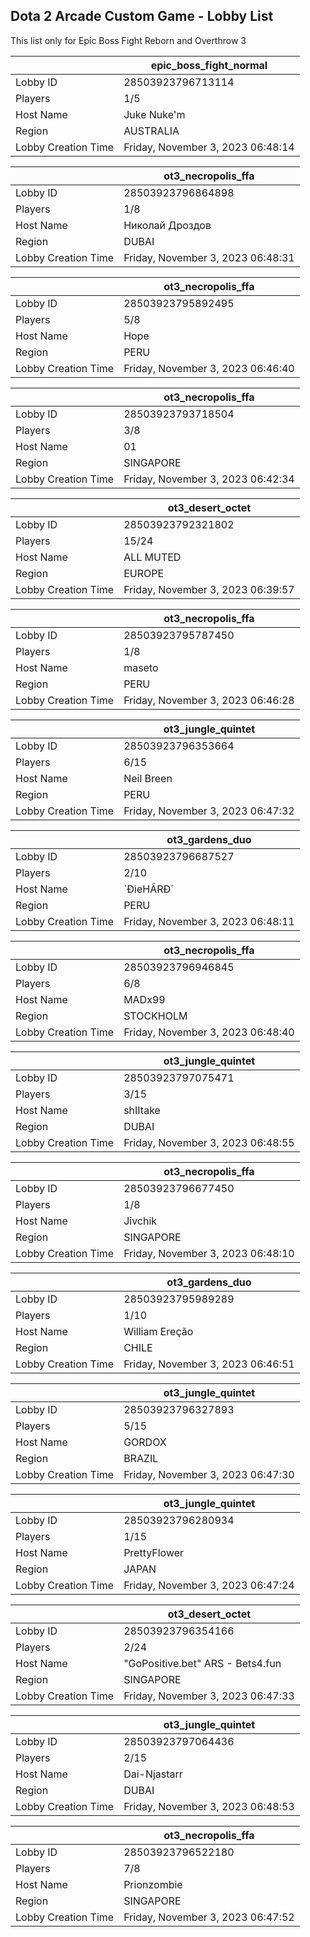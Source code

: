 ## Dota 2 Arcade Custom Game - Lobby List

This list only for Epic Boss Fight Reborn and Overthrow 3

|  | epic_boss_fight_normal |
| ------ | ------ |
| Lobby ID | 28503923796713114 |
| Players | 1/5 |
| Host Name | Juke Nuke'm |
| Region | AUSTRALIA |
| Lobby Creation Time | Friday, November 3, 2023 06:48:14 |


|  | ot3_necropolis_ffa |
| ------ | ------ |
| Lobby ID | 28503923796864898 |
| Players | 1/8 |
| Host Name | Николай Дроздов |
| Region | DUBAI |
| Lobby Creation Time | Friday, November 3, 2023 06:48:31 |


|  | ot3_necropolis_ffa |
| ------ | ------ |
| Lobby ID | 28503923795892495 |
| Players | 5/8 |
| Host Name | Hope |
| Region | PERU |
| Lobby Creation Time | Friday, November 3, 2023 06:46:40 |


|  | ot3_necropolis_ffa |
| ------ | ------ |
| Lobby ID | 28503923793718504 |
| Players | 3/8 |
| Host Name | 01 |
| Region | SINGAPORE |
| Lobby Creation Time | Friday, November 3, 2023 06:42:34 |


|  | ot3_desert_octet |
| ------ | ------ |
| Lobby ID | 28503923792321802 |
| Players | 15/24 |
| Host Name | ALL MUTED |
| Region | EUROPE |
| Lobby Creation Time | Friday, November 3, 2023 06:39:57 |


|  | ot3_necropolis_ffa |
| ------ | ------ |
| Lobby ID | 28503923795787450 |
| Players | 1/8 |
| Host Name | maseto |
| Region | PERU |
| Lobby Creation Time | Friday, November 3, 2023 06:46:28 |


|  | ot3_jungle_quintet |
| ------ | ------ |
| Lobby ID | 28503923796353664 |
| Players | 6/15 |
| Host Name | Neil Breen |
| Region | PERU |
| Lobby Creation Time | Friday, November 3, 2023 06:47:32 |


|  | ot3_gardens_duo |
| ------ | ------ |
| Lobby ID | 28503923796687527 |
| Players | 2/10 |
| Host Name | `ÐieHÃRÐ´ |
| Region | PERU |
| Lobby Creation Time | Friday, November 3, 2023 06:48:11 |


|  | ot3_necropolis_ffa |
| ------ | ------ |
| Lobby ID | 28503923796946845 |
| Players | 6/8 |
| Host Name | MADx99 |
| Region | STOCKHOLM |
| Lobby Creation Time | Friday, November 3, 2023 06:48:40 |


|  | ot3_jungle_quintet |
| ------ | ------ |
| Lobby ID | 28503923797075471 |
| Players | 3/15 |
| Host Name | shIItake |
| Region | DUBAI |
| Lobby Creation Time | Friday, November 3, 2023 06:48:55 |


|  | ot3_necropolis_ffa |
| ------ | ------ |
| Lobby ID | 28503923796677450 |
| Players | 1/8 |
| Host Name | Jivchik |
| Region | SINGAPORE |
| Lobby Creation Time | Friday, November 3, 2023 06:48:10 |


|  | ot3_gardens_duo |
| ------ | ------ |
| Lobby ID | 28503923795989289 |
| Players | 1/10 |
| Host Name | William Ereção |
| Region | CHILE |
| Lobby Creation Time | Friday, November 3, 2023 06:46:51 |


|  | ot3_jungle_quintet |
| ------ | ------ |
| Lobby ID | 28503923796327893 |
| Players | 5/15 |
| Host Name | GORDOX |
| Region | BRAZIL |
| Lobby Creation Time | Friday, November 3, 2023 06:47:30 |


|  | ot3_jungle_quintet |
| ------ | ------ |
| Lobby ID | 28503923796280934 |
| Players | 1/15 |
| Host Name | PrettyFlower |
| Region | JAPAN |
| Lobby Creation Time | Friday, November 3, 2023 06:47:24 |


|  | ot3_desert_octet |
| ------ | ------ |
| Lobby ID | 28503923796354166 |
| Players | 2/24 |
| Host Name | "GoPositive.bet" ARS - Bets4.fun |
| Region | SINGAPORE |
| Lobby Creation Time | Friday, November 3, 2023 06:47:33 |


|  | ot3_jungle_quintet |
| ------ | ------ |
| Lobby ID | 28503923797064436 |
| Players | 2/15 |
| Host Name | Dai-Njastarr |
| Region | DUBAI |
| Lobby Creation Time | Friday, November 3, 2023 06:48:53 |


|  | ot3_necropolis_ffa |
| ------ | ------ |
| Lobby ID | 28503923796522180 |
| Players | 7/8 |
| Host Name | Prionzombie |
| Region | SINGAPORE |
| Lobby Creation Time | Friday, November 3, 2023 06:47:52 |


